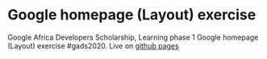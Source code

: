 # Google homepage (Layout) exercise
Google Africa Developers Scholarship, Learning phase 1 Google homepage (Layout) exercise #gads2020. Live on [github pages](https://ifycode.github.io/GooglePageClone/)
